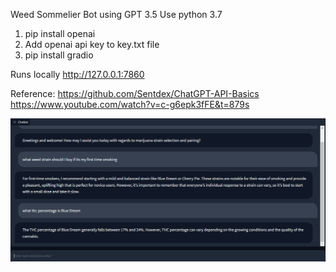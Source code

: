 Weed Sommelier Bot using GPT 3.5 
Use python 3.7

1) pip install openai
2) Add openai api key to key.txt file
3) pip install gradio

Runs locally http://127.0.0.1:7860

Reference:
https://github.com/Sentdex/ChatGPT-API-Basics
https://www.youtube.com/watch?v=c-g6epk3fFE&t=879s

![img.png](img.png)